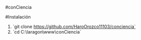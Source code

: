 #conCiencia

#Instalación

1. ´git clone https://github.com/HaroOrozco11103/conciencia´
2. ´cd C:\laragon\www\conCiencia´
